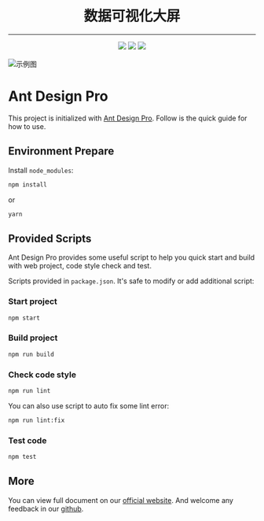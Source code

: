 <h1 align="center">数据可视化大屏</h1>
<div align="center" style="margin-bottom:16px;">

  ---

![](https://badgen.net/badge/icon/Ant%20Design?icon=https://gw.alipayobjects.com/zos/antfincdn/Pp4WPgVDB3/KDpgvguMpGfqaHPjicRK.svg&label)
<img src="https://img.shields.io/badge/React-18.2.0-blued" />
<img src="https://img.shields.io/badge/TypeScript-5.8.3-green" />
</div>




![示例图](https://s3.bmp.ovh/imgs/2025/04/18/9da78a7a7d4e60af.png)

# Ant Design Pro

This project is initialized with [Ant Design Pro](https://pro.ant.design). Follow is the quick guide for how to use.

## Environment Prepare

Install `node_modules`:

```bash
npm install
```

or

```bash
yarn
```

## Provided Scripts

Ant Design Pro provides some useful script to help you quick start and build with web project, code style check and
test.

Scripts provided in `package.json`. It's safe to modify or add additional script:

### Start project

```bash
npm start
```

### Build project

```bash
npm run build
```

### Check code style

```bash
npm run lint
```

You can also use script to auto fix some lint error:

```bash
npm run lint:fix
```

### Test code

```bash
npm test
```

## More

You can view full document on our [official website](https://pro.ant.design). And welcome any feedback in
our [github](https://github.com/ant-design/ant-design-pro).
